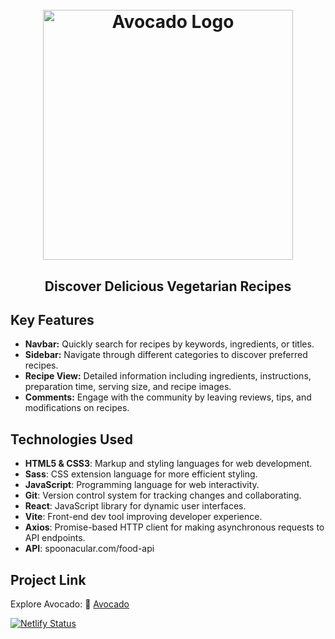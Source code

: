 <h1 align="center">
  <br>
  <img src="https://vegavocado.netlify.app/logo.png" alt="Avocado Logo" width="400">
  <br>
</h1>

<h2 align="center">Discover Delicious Vegetarian Recipes</h2>

## Key Features
- **Navbar:** Quickly search for recipes by keywords, ingredients, or titles.
- **Sidebar:** Navigate through different categories to discover preferred recipes.
- **Recipe View:** Detailed information including ingredients, instructions, preparation time, serving size, and recipe images.
- **Comments:** Engage with the community by leaving reviews, tips, and modifications on recipes.

## Technologies Used
- **HTML5 & CSS3**: Markup and styling languages for web development.
- **Sass**: CSS extension language for more efficient styling.
- **JavaScript**: Programming language for web interactivity.
- **Git**: Version control system for tracking changes and collaborating.
- **React**: JavaScript library for dynamic user interfaces.
- **Vite**: Front-end dev tool improving developer experience.
- **Axios**: Promise-based HTTP client for making asynchronous requests to API endpoints.
- **API**: spoonacular.com/food-api

## Project Link
Explore Avocado: :link: [Avocado](https://vegavocado.netlify.app/)

[![Netlify Status](https://api.netlify.com/api/v1/badges/6346b06e-2ee8-465d-95fc-83ef491f9403/deploy-status)](https://app.netlify.com/sites/vegavocado/deploys)
